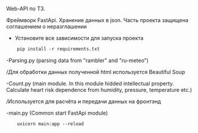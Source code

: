 Web-API по ТЗ. 

Фреймворк FastApi. Хранение данных в json.
Часть проекта защищена соглашением о неразглашении

* Установите все зависимости для запуска проекта
  
```html
    pip install -r requirements.txt
```


-Parsing.py (parsing data from "rambler" and "ru-meteo")

/Для обработки данных полученной html используется Beautiful Soup

-Count.py (main module. In this module hidded intellectual property. Сalculate  heart risk dependence from humidity, pressure, temperature etc.)

/Используется для расчёта и передачи данных на фронтэнд

-main.py (Common start FastApi module)
```html
    uvicorn main:app --reload
```
